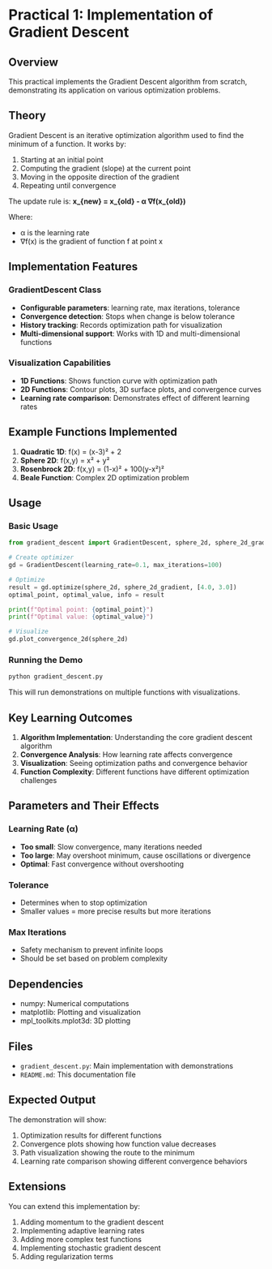 # Practical 1: Implementation of Gradient Descent

## Overview
This practical implements the Gradient Descent algorithm from scratch, demonstrating its application on various optimization problems.

## Theory
Gradient Descent is an iterative optimization algorithm used to find the minimum of a function. It works by:
1. Starting at an initial point
2. Computing the gradient (slope) at the current point
3. Moving in the opposite direction of the gradient
4. Repeating until convergence

The update rule is: **x_{new} = x_{old} - α ∇f(x_{old})**

Where:
- α is the learning rate
- ∇f(x) is the gradient of function f at point x

## Implementation Features

### GradientDescent Class
- **Configurable parameters**: learning rate, max iterations, tolerance
- **Convergence detection**: Stops when change is below tolerance
- **History tracking**: Records optimization path for visualization
- **Multi-dimensional support**: Works with 1D and multi-dimensional functions

### Visualization Capabilities
- **1D Functions**: Shows function curve with optimization path
- **2D Functions**: Contour plots, 3D surface plots, and convergence curves
- **Learning rate comparison**: Demonstrates effect of different learning rates

## Example Functions Implemented

1. **Quadratic 1D**: f(x) = (x-3)² + 2
2. **Sphere 2D**: f(x,y) = x² + y²
3. **Rosenbrock 2D**: f(x,y) = (1-x)² + 100(y-x²)²
4. **Beale Function**: Complex 2D optimization problem

## Usage

### Basic Usage
```python
from gradient_descent import GradientDescent, sphere_2d, sphere_2d_gradient

# Create optimizer
gd = GradientDescent(learning_rate=0.1, max_iterations=100)

# Optimize
result = gd.optimize(sphere_2d, sphere_2d_gradient, [4.0, 3.0])
optimal_point, optimal_value, info = result

print(f"Optimal point: {optimal_point}")
print(f"Optimal value: {optimal_value}")

# Visualize
gd.plot_convergence_2d(sphere_2d)
```

### Running the Demo
```bash
python gradient_descent.py
```

This will run demonstrations on multiple functions with visualizations.

## Key Learning Outcomes

1. **Algorithm Implementation**: Understanding the core gradient descent algorithm
2. **Convergence Analysis**: How learning rate affects convergence
3. **Visualization**: Seeing optimization paths and convergence behavior
4. **Function Complexity**: Different functions have different optimization challenges

## Parameters and Their Effects

### Learning Rate (α)
- **Too small**: Slow convergence, many iterations needed
- **Too large**: May overshoot minimum, cause oscillations or divergence
- **Optimal**: Fast convergence without overshooting

### Tolerance
- Determines when to stop optimization
- Smaller values = more precise results but more iterations

### Max Iterations
- Safety mechanism to prevent infinite loops
- Should be set based on problem complexity

## Dependencies
- numpy: Numerical computations
- matplotlib: Plotting and visualization
- mpl_toolkits.mplot3d: 3D plotting

## Files
- `gradient_descent.py`: Main implementation with demonstrations
- `README.md`: This documentation file

## Expected Output
The demonstration will show:
1. Optimization results for different functions
2. Convergence plots showing how function value decreases
3. Path visualization showing the route to the minimum
4. Learning rate comparison showing different convergence behaviors

## Extensions
You can extend this implementation by:
1. Adding momentum to the gradient descent
2. Implementing adaptive learning rates
3. Adding more complex test functions
4. Implementing stochastic gradient descent
5. Adding regularization terms